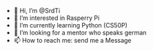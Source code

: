 - 👋 Hi, I’m @SrdTi
- 👀 I’m interested in Rasperry Pi
- 🌱 I’m currently learning Python (CS50P)
- 💞️ I’m looking for a mentor who speaks german 
- 📫 How to reach me: send me a Message

<!---
SrdTi/SrdTi is a ✨ special ✨ repository because its `README.md` (this file) appears on your GitHub profile.
You can click the Preview link to take a look at your changes.
--->

